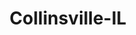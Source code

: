 ---
title: Collinsville-IL
slug: collinsville-il
f_state:
- cms/state/illinois.md
f_locations:
- cms/payday-loan/advance-america-1649.md
- cms/payday-loan/advance-america-1714.md
- cms/payday-loan/check-into-cash-11752.md
- cms/payday-loan/check-into-cash-11773.md
- cms/payday-loan/check-into-cash-illinois-llc-12965.md
- cms/payday-loan/quick-cash-inc-25028.md
updated-on: '2024-05-30T13:41:28.615Z'
created-on: '2024-05-30T13:41:28.615Z'
published-on: '2024-05-30T13:54:32.469Z'
f_city: Collinsville
layout: '[city].html'
tags: city
---